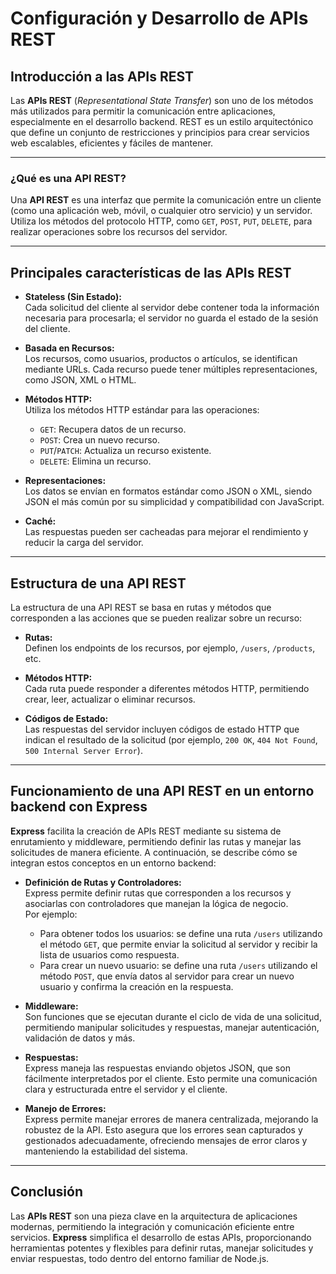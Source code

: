 # Configuración y Desarrollo de APIs REST

## Introducción a las APIs REST

Las **APIs REST** (_Representational State Transfer_) son uno de los métodos más utilizados para permitir la comunicación entre aplicaciones, especialmente en el desarrollo backend. REST es un estilo arquitectónico que define un conjunto de restricciones y principios para crear servicios web escalables, eficientes y fáciles de mantener.

---

### ¿Qué es una API REST?

Una **API REST** es una interfaz que permite la comunicación entre un cliente (como una aplicación web, móvil, o cualquier otro servicio) y un servidor. Utiliza los métodos del protocolo HTTP, como `GET`, `POST`, `PUT`, `DELETE`, para realizar operaciones sobre los recursos del servidor.

---

## Principales características de las APIs REST

- **Stateless (Sin Estado):**  
   Cada solicitud del cliente al servidor debe contener toda la información necesaria para procesarla; el servidor no guarda el estado de la sesión del cliente.

- **Basada en Recursos:**  
   Los recursos, como usuarios, productos o artículos, se identifican mediante URLs. Cada recurso puede tener múltiples representaciones, como JSON, XML o HTML.

- **Métodos HTTP:**  
   Utiliza los métodos HTTP estándar para las operaciones:

  - `GET`: Recupera datos de un recurso.
  - `POST`: Crea un nuevo recurso.
  - `PUT`/`PATCH`: Actualiza un recurso existente.
  - `DELETE`: Elimina un recurso.

- **Representaciones:**  
   Los datos se envían en formatos estándar como JSON o XML, siendo JSON el más común por su simplicidad y compatibilidad con JavaScript.

- **Caché:**  
   Las respuestas pueden ser cacheadas para mejorar el rendimiento y reducir la carga del servidor.

---

## Estructura de una API REST

La estructura de una API REST se basa en rutas y métodos que corresponden a las acciones que se pueden realizar sobre un recurso:

- **Rutas:**  
   Definen los endpoints de los recursos, por ejemplo, `/users`, `/products`, etc.

- **Métodos HTTP:**  
   Cada ruta puede responder a diferentes métodos HTTP, permitiendo crear, leer, actualizar o eliminar recursos.

- **Códigos de Estado:**  
   Las respuestas del servidor incluyen códigos de estado HTTP que indican el resultado de la solicitud (por ejemplo, `200 OK`, `404 Not Found`, `500 Internal Server Error`).

---

## Funcionamiento de una API REST en un entorno backend con Express

**Express** facilita la creación de APIs REST mediante su sistema de enrutamiento y middleware, permitiendo definir las rutas y manejar las solicitudes de manera eficiente. A continuación, se describe cómo se integran estos conceptos en un entorno backend:

- **Definición de Rutas y Controladores:**  
   Express permite definir rutas que corresponden a los recursos y asociarlas con controladores que manejan la lógica de negocio.  
   Por ejemplo:

  - Para obtener todos los usuarios: se define una ruta `/users` utilizando el método `GET`, que permite enviar la solicitud al servidor y recibir la lista de usuarios como respuesta.
  - Para crear un nuevo usuario: se define una ruta `/users` utilizando el método `POST`, que envía datos al servidor para crear un nuevo usuario y confirma la creación en la respuesta.

- **Middleware:**  
   Son funciones que se ejecutan durante el ciclo de vida de una solicitud, permitiendo manipular solicitudes y respuestas, manejar autenticación, validación de datos y más.

- **Respuestas:**  
   Express maneja las respuestas enviando objetos JSON, que son fácilmente interpretados por el cliente. Esto permite una comunicación clara y estructurada entre el servidor y el cliente.

- **Manejo de Errores:**  
   Express permite manejar errores de manera centralizada, mejorando la robustez de la API. Esto asegura que los errores sean capturados y gestionados adecuadamente, ofreciendo mensajes de error claros y manteniendo la estabilidad del sistema.

---

## Conclusión

Las **APIs REST** son una pieza clave en la arquitectura de aplicaciones modernas, permitiendo la integración y comunicación eficiente entre servicios. **Express** simplifica el desarrollo de estas APIs, proporcionando herramientas potentes y flexibles para definir rutas, manejar solicitudes y enviar respuestas, todo dentro del entorno familiar de Node.js.
